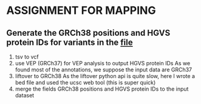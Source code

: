 # ASSIGNMENT FOR MAPPING

## Generate the GRCh38 positions and HGVS protein IDs for variants in the [file](http://structure.bmc.lu.se/VariBench/EXTENSION/VariationTypeDatasets/SubstitutionsCodingRegion/TrainingDatasets/Dataset20/SC_TD_D20_F1_training_dataset1.csv)

1. tsv to vcf
2. use VEP (GRCh37) for VEP analysis to output HGVS protein IDs
    As we found most of the annotations, we suppose the input data are GRCh37
3. liftover to GRCh38
    As the liftover python api is quite slow, here I wrote a bed file and used the ucsc web tool (this is super quick)
4. merge the fields GRCh38 positions and HGVS protein IDs to the input dataset
